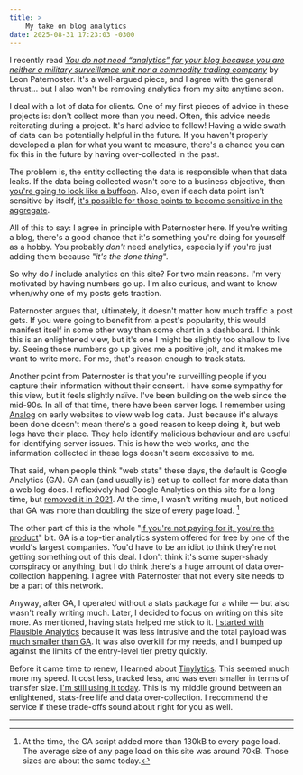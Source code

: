 ```yaml
---
title: >
    My take on blog analytics
date: 2025-08-31 17:23:03 -0300
---
```


I recently read [*You do not need “analytics” for your blog because you are neither a military surveillance unit nor a commodity trading company*](https://www.thisdaysportion.com/posts/contra-analytics/) by Leon Paternoster. It's a well-argued piece, and I agree with the general thrust… but I also won't be removing analytics from my site anytime soon.

I deal with a lot of data for clients. One of my first pieces of advice in these projects is: don't collect more than you need. Often, this advice needs reiterating during a project. It's hard advice to follow! Having a wide swath of data can be potentially helpful in the future. If you haven't properly developed a plan for what you want to measure, there's a chance you can fix this in the future by having over-collected in the past.

The problem is, the entity collecting the data is responsible when that data leaks. If the data being collected wasn't core to a business objective, then [you're going to look like a buffoon](https://www.halifaxexaminer.ca/economy/utilities/nova-scotia-power-still-silent-on-why-it-stored-customers-social-insurance-numbers/). Also, even if each data point isn't sensitive by itself, [it's possible for those points to become sensitive in the aggregate](https://www.pnas.org/doi/full/10.1073/pnas.2300976120).

All of this to say: I agree in principle with Paternoster here. If you're writing a blog, there's a good chance that it's something you're doing for yourself as a hobby. You probably *don't* need analytics, especially if you're just adding them because "*it's the done thing*".

So why do *I* include analytics on this site? For two main reasons. I'm very motivated by having numbers go up. I'm also curious, and want to know when/why one of my posts gets traction.

Paternoster argues that, ultimately, it doesn't matter how much traffic a post gets. If you were going to benefit from a post's popularity, this would manifest itself in some other way than some chart in a dashboard. I think this is an enlightened view, but it's one I might be slightly too shallow to live by. Seeing those numbers go up gives me a positive jolt, and it makes me want to write more. For me, that's reason enough to track stats.

Another point from Paternoster is that you're surveilling people if you capture their information without their consent. I have some sympathy for this view, but it feels slightly naïve. I've been building on the web since the mid-90s. In all of that time, there have been server logs. I remember using [Analog](https://en.wikipedia.org/wiki/Analog_%28program%29) on early websites to view web log data. Just because it's always been done doesn't mean there's a good reason to keep doing it, but web logs have their place. They help identify malicious behaviour and are useful for identifying server issues. This is how the web works, and the information collected in these logs doesn't seem excessive to me.

That said, when people think "web stats" these days, the default is Google Analytics (GA). GA can (and usually is!) set up to collect far more data than a web log does. I reflexively had Google Analytics on this site for a long time, but [removed it in 2021](https://github.com/gavinanderegg/gavinanderegg.github.io/commit/d334ad8fc494c44a90fc94f845b831f2b2474b52). At the time, I wasn't writing much, but noticed that GA was more than doubling the size of every page load. [^1]

The other part of this is the whole "[if you're not paying for it, you're the product](https://www.metafilter.com/95152/Userdriven-discontent#3256046)" bit. GA is a top-tier analytics system offered for free by one of the world's largest companies. You'd have to be an idiot to think they're not getting something out of this deal. I don't think it's some super-shady conspiracy or anything, but I do think there's a huge amount of data over-collection happening. I agree with Paternoster that not every site needs to be a part of this network.

Anyway, after GA, I operated without a stats package for a while — but also wasn't really writing much. Later, I decided to focus on writing on this site more. As mentioned, having stats helped me stick to it. [I started with Plausible Analytics](https://anderegg.ca/2023/01/22/blogging-analytics-and-gdpr) because it was less intrusive and the total payload was [much smaller than GA](https://plausible.io/lightweight-web-analytics). It was also overkill for my needs, and I bumped up against the limits of the entry-level tier pretty quickly.

Before it came time to renew, I learned about [Tinylytics](https://tinylytics.app/). This seemed much more my speed. It cost less, tracked less, and was even smaller in terms of transfer size. [I'm still using it today](https://anderegg.ca/2023/12/14/switching-from-plausible-to-tinylytics). This is my middle ground between an enlightened, stats-free life and data over-collection. I recommend the service if these trade-offs sound about right for you as well.

---

[^1]:  At the time, the GA script added more than 130kB to every page load. The average size of any page load on this site was around 70kB. Those sizes are about the same today.